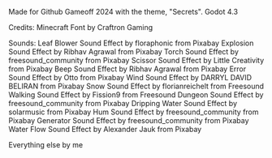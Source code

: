 Made for Github Gameoff 2024 with the theme, "Secrets". 
Godot 4.3

Credits:
Minecraft Font by Craftron Gaming

Sounds:
Leaf Blower Sound Effect by floraphonic from Pixabay
Explosion Sound Effect by Ribhav Agrawal from Pixabay
Torch Sound Effect by freesound_community from Pixabay
Scissor Sound Effect by Little Creativity from Pixabay
Beep Sound Effect by Ribhav Agrawal from Pixabay
Error Sound Effect by Otto from Pixabay
Wind Sound Effect by DARRYL DAVID BELIRAN from Pixabay
Snow Sound Effect by florianreichelt from Freesound
Walking Sound Effect by Fission9 from Freesound
Dungeon Sound Effect by freesound_community from Pixabay
Dripping Water Sound Effect by solarmusic from Pixabay
Hum Sound Effect by freesound_community from Pixabay
Generator Sound Effect by freesound_community from Pixabay
Water Flow Sound Effect by Alexander Jauk from Pixabay

Everything else by me
